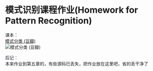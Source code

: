 模式识别课程作业(Homework for Pattern Recognition)
===============

课本：  
[模式分类 (豆瓣)](http://book.douban.com/subject/1138189/)  
![模式分类 (豆瓣)](http://img3.douban.com/lpic/s1106138.jpg)

后记：  
本来作业到第五章的，有些源码已丢失，把作业放在这里吧，省的丢干净了

